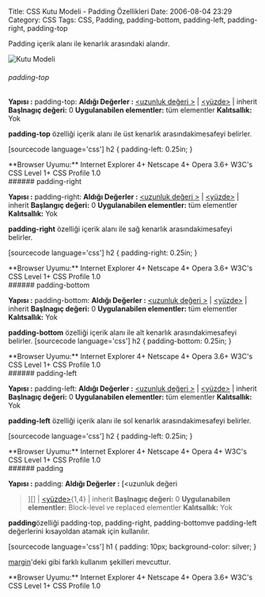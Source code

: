 Title: CSS Kutu Modeli - Padding Özellikleri
Date: 2006-08-04 23:29
Category: CSS
Tags: CSS, Padding, padding-bottom, padding-left, padding-right, padding-top

Padding içerik alanı ile kenarlık arasındaki alandır. <!--more-->

![Kutu Modeli][]

###### padding-top<a name="01"></a>

**Yapısı :** padding-top: <deger> **Aldığı Değerler :** [<uzunluk
değeri >][] | [<yüzde>][<uzunluk değeri >] | inherit **Başlnagıç
değeri:** 0 **Uygulanabilen elementler:** tüm elementler
**Kalıtsallık:** Yok

**padding-top** özelliği içerik alanı ile üst kenarlık
arasındakimesafeyi belirler.

[sourcecode language='css'] h2 { padding-left: 0.25in; } 

<div class="tarayiciuyum">
**Browser Uyumu:** Internet Explorer 4+ Netscape 4+ Opera 3.6+ W3C's CSS
Level 1+ CSS Profile 1.0

</div>
###### padding-right <a name="02"></a>

**Yapısı :** padding-right: <deger> **Aldığı Değerler :** [<uzunluk
değeri >][] | [<yüzde>][<uzunluk değeri >] | inherit **Başlangıç
değeri:** 0 **Uygulanabilen elementler:** tüm elementler
**Kalıtsallık:** Yok

**padding-right** özelliği içerik alanı ile sağ kenarlık
arasındakimesafeyi belirler.

[sourcecode language='css'] h2 { padding-right: 0.25in; } 

<div class="tarayiciuyum">
**Browser Uyumu:** Internet Explorer 4+ Netscape 4+ Opera 3.6+ W3C's CSS
Level 1+ CSS Profile 1.0

</div>
###### padding-bottom<a name="03"></a>

**Yapısı :** padding-bottom: <deger> **Aldığı Değerler :** [<uzunluk
değeri >][] | [<yüzde>][<uzunluk değeri >] | inherit **Başlnagıç
değeri:** 0 **Uygulanabilen elementler:** tüm elementler
**Kalıtsallık:** Yok

**padding-bottom** özelliği içerik alanı ile alt kenarlık
arasındakimesafeyi belirler. [sourcecode language='css'] h2 {
padding-bottom: 0.25in; } 

<div class="tarayiciuyum">
**Browser Uyumu:** Internet Explorer 4+ Netscape 4+ Opera 3.6+ W3C's CSS
Level 1+ CSS Profile 1.0

</div>
###### padding-left<a name="04"></a>

**Yapısı :** padding-left: <deger> **Aldığı Değerler :** [<uzunluk
değeri >][] | [<yüzde>][<uzunluk değeri >] | inherit **Başlnagıç
değeri:** 0 **Uygulanabilen elementler:** tüm elementler
**Kalıtsallık:** Yok

**padding-left** özelliği içerik alanı ile sol kenarlık
arasındakimesafeyi belirler.

[sourcecode language='css'] h2 { padding-left: 0.25in; } 

<div class="tarayiciuyum">
**Browser Uyumu:** Internet Explorer 4+ Netscape 4+ Opera 4+ W3C's CSS
Level 1+ CSS Profile 1.0

</div>
###### padding<a name="05"></a>

**Yapısı :** padding: <deger> **Aldığı Değerler :** [<uzunluk değeri
>][] | [<yüzde>][<uzunluk değeri >]{1,4} | inherit **Başlnagıç
değeri:** 0 **Uygulanabilen elementler:** Block-level ve replaced
elementler **Kalıtsallık:** Yok

**padding**özelliği padding-top, padding-right, padding-bottomve
padding-left değerlerini kısayoldan atamak için kullanılır.

[sourcecode language='css'] h1 { padding: 10px; background-color:
silver; } 

[margin][]'deki gibi farklı kullanım şekilleri mevcuttur.

<div class="tarayiciuyum">
**Browser Uyumu:** Internet Explorer 4+ Netscape 4+ Opera 3.6+ W3C's CSS
Level 1+ CSS Profile 1.0

</div>
</p>

  [Kutu Modeli]: http://fatihhayrioglu.com/images/basit_boxmodel.gif
  [<uzunluk değeri >]: http://www.fatihhayrioglu.com/?p=95
  [margin]: http://www.fatihhayrioglu.com/?p=113
